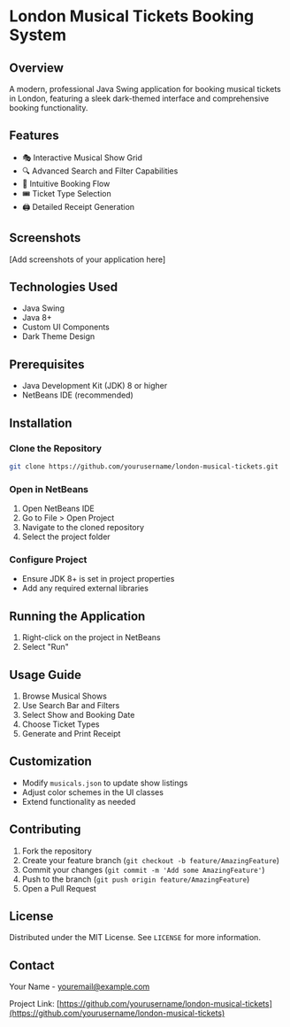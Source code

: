 # London Musical Tickets Booking System

## Overview
A modern, professional Java Swing application for booking musical tickets in London, featuring a sleek dark-themed interface and comprehensive booking functionality.

## Features
- 🎭 Interactive Musical Show Grid
- 🔍 Advanced Search and Filter Capabilities
- 📅 Intuitive Booking Flow
- 🎟️ Ticket Type Selection
- 🖨️ Detailed Receipt Generation

## Screenshots
[Add screenshots of your application here]

## Technologies Used
- Java Swing
- Java 8+
- Custom UI Components
- Dark Theme Design

## Prerequisites
- Java Development Kit (JDK) 8 or higher
- NetBeans IDE (recommended)

## Installation

### Clone the Repository
```bash
git clone https://github.com/yourusername/london-musical-tickets.git
```

### Open in NetBeans
1. Open NetBeans IDE
2. Go to File > Open Project
3. Navigate to the cloned repository
4. Select the project folder

### Configure Project
- Ensure JDK 8+ is set in project properties
- Add any required external libraries

## Running the Application
1. Right-click on the project in NetBeans
2. Select "Run"

## Usage Guide
1. Browse Musical Shows
2. Use Search Bar and Filters
3. Select Show and Booking Date
4. Choose Ticket Types
5. Generate and Print Receipt

## Customization
- Modify `musicals.json` to update show listings
- Adjust color schemes in the UI classes
- Extend functionality as needed

## Contributing
1. Fork the repository
2. Create your feature branch (`git checkout -b feature/AmazingFeature`)
3. Commit your changes (`git commit -m 'Add some AmazingFeature'`)
4. Push to the branch (`git push origin feature/AmazingFeature`)
5. Open a Pull Request

## License
Distributed under the MIT License. See `LICENSE` for more information.

## Contact
Your Name - youremail@example.com

Project Link: [https://github.com/yourusername/london-musical-tickets](https://github.com/yourusername/london-musical-tickets)
